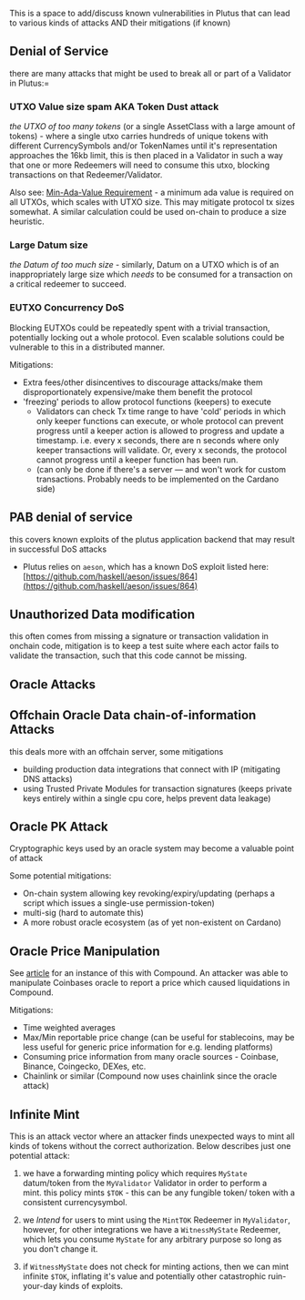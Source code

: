 This is a space to add/discuss known vulnerabilities in Plutus that can lead to various kinds of attacks AND their mitigations (if known)



## Denial of Service

there are many attacks that might be used to break all or part of a Validator in Plutus:=

### UTXO Value size spam AKA Token Dust attack

_the UTXO of too many tokens_  (or a single AssetClass with a large amount of tokens) - where a single utxo carries hundreds of unique tokens with different CurrencySymbols and/or TokenNames until it's representation approaches the 16kb limit,  this is then placed in a Validator in such a way that one or more Redeemers will need to consume this utxo,   blocking transactions on that Redeemer/Validator.

Also see: [Min-Ada-Value Requirement](https://cardano-ledger.readthedocs.io/en/latest/explanations/min-utxo.html) - a minimum ada value is required on all UTXOs, which scales with UTXO size. This may mitigate protocol tx sizes somewhat. A similar calculation could be used on-chain to produce a size heuristic.



### Large Datum size

_the Datum of too much size_ - similarly, Datum on a UTXO which is of an inappropriately large size which _needs_ to be consumed for a transaction on a critical redeemer to succeed.

### EUTXO Concurrency DoS

Blocking EUTXOs could be repeatedly spent with a trivial transaction, potentially locking out a whole protocol. Even scalable solutions could be vulnerable to this in a distributed manner.

Mitigations:

- Extra fees/other disincentives to discourage attacks/make them disproportionately expensive/make them benefit the protocol
- 'freezing' periods to allow protocol functions (keepers) to execute
    - Validators can check Tx time range to have 'cold' periods in which only keeper functions can execute, or whole protocol can prevent progress until a keeper action is allowed to progress and update a timestamp. i.e. every x seconds, there are n seconds where only keeper transactions will validate. Or, every x seconds, the protocol cannot progress until a keeper function has been run.
    - (can only be done if there's a server — and won't work for custom transactions. Probably needs to be implemented on the Cardano side)

## PAB denial of service

this covers known exploits of the plutus application backend that may result in successful DoS attacks

- Plutus relies on `aeson`, which has a known DoS exploit listed here: [https://github.com/haskell/aeson/issues/864](https://github.com/haskell/aeson/issues/864)  

## Unauthorized Data modification

this often comes from missing a signature or transaction validation in onchain code,    mitigation is to keep a test suite where each actor fails to validate the transaction, such that this code cannot be missing.

## Oracle Attacks

## Offchain Oracle Data chain-of-information Attacks

this deals more with an offchain server, some mitigations

- building production data integrations that connect with IP (mitigating DNS attacks)
- using Trusted Private Modules for transaction signatures (keeps private keys entirely within a single cpu core,  helps prevent data leakage)

## Oracle PK Attack

Cryptographic keys used by an oracle system may become a valuable point of attack

Some potential mitigations:

- On-chain system allowing key revoking/expiry/updating (perhaps a script which issues a single-use permission-token)
- multi-sig (hard to automate this)
- A more robust oracle ecosystem (as of yet non-existent on Cardano)

## Oracle Price Manipulation

See [article](https://decrypt.co/49657/oracle-exploit-sees-100-million-liquidated-on-compound) for an instance of this with Compound. An attacker was able to manipulate Coinbases oracle to report a price which caused liquidations in Compound.

Mitigations:

- Time weighted averages
- Max/Min reportable price change (can be useful for stablecoins, may be less useful for generic price information for e.g. lending platforms)
- Consuming price information from many oracle sources - Coinbase, Binance, Coingecko, DEXes, etc. 
- Chainlink or similar (Compound now uses chainlink since the oracle attack)

## Infinite Mint

This is an attack vector where an attacker finds unexpected ways to mint all kinds of tokens without the correct authorization. Below describes just one potential attack:

1) we have a forwarding minting policy which requires `MyState` datum/token from the `MyValidator` Validator in order to perform a mint. this policy mints `$TOK` - this can be any fungible token/ token with a consistent currencysymbol.

2) we _Intend_ for users to mint using the `MintTOK` Redeemer in `MyValidator`, however, for other integrations we have a `WitnessMyState` Redeemer, which lets you consume `MyState` for any arbitrary purpose so long as you don't change it.

3) if `WitnessMyState` does not check for minting actions, then we can mint infinite `$TOK`, inflating it's value and potentially other catastrophic ruin-your-day kinds of exploits.
